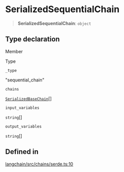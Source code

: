 SerializedSequentialChain
=========================

> **SerializedSequentialChain**: `object`

Type declaration[](#type-declaration "Direct link to Type declaration")
------------------------------------------------------------------------

Member

Type

`_type`

"sequential\_chain"

`chains`

[`SerializedBaseChain`](/docs/api/chains/types/SerializedBaseChain)\[\]

`input_variables`

`string`\[\]

`output_variables`

`string`\[\]

Defined in[](#defined-in "Direct link to Defined in")
------------------------------------------------------

[langchain/src/chains/serde.ts:10](https://github.com/hwchase17/langchainjs/blob/1c1274d/langchain/src/chains/serde.ts#L10)